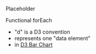 Placeholder

Functional forEach

 * "d" is a D3 convention
 * represents one "data element"
 * in [D3 Bar Chart](http://bl.ocks.org/mbostock/3885304)
